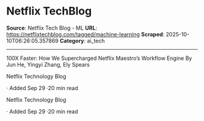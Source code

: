 # Netflix TechBlog

**Source**: Netflix Tech Blog - ML
**URL**: https://netflixtechblog.com/tagged/machine-learning
**Scraped**: 2025-10-10T06:26:05.357869
**Category**: ai_tech

---

100X Faster: How We Supercharged Netflix Maestro’s Workflow Engine
By Jun He, Yingyi Zhang, Ely Spears

Netflix Technology Blog

·
Added Sep 29
·20 min read

Netflix Technology Blog

·
Added Sep 29
·20 min read
